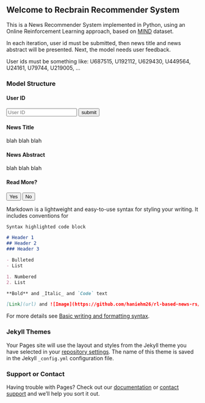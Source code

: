 ## Welcome to Recbrain Recommender System

This is a News Recommender System implemented in Python, using an Online Reinforcement Learning approach, based on [MIND](https://www.microsoft.com/en-us/research/publication/mind-a-large-scale-dataset-for-news-recommendation/) dataset.

In each iteration, user id must be submitted, then news title and news abstract will be presented. Next, the model needs user feedback.

User ids must be something like: U687515, U192112, U629430, U449564, U24161, U79744, U219005, ...

### Model Structure
<h4>User ID</h4>
<input type="text" id="user-id" placeholder="User ID" value=""/>
<button type="submit" id="submit-id">submit</button>

<h4 id="news-title">News Title</h4>
<p id="news-title-p">blah blah blah</p>
<h4 id="news-abst">News Abstract</h4>
<p id="news-abst-p">blah blah blah</p>

<h4 id="user-response">Read More?</h4>
<button type="botton" id="yes">Yes</button>  
<button type="botton" id="no">No</button>

Markdown is a lightweight and easy-to-use syntax for styling your writing. It includes conventions for

```markdown
Syntax highlighted code block

# Header 1
## Header 2
### Header 3

- Bulleted
- List

1. Numbered
2. List

**Bold** and _Italic_ and `Code` text

[Link](url) and ![Image](https://github.com/haniehm26/rl-based-news-rs/blob/master/images/logo.png)
```

For more details see [Basic writing and formatting syntax](https://docs.github.com/en/github/writing-on-github/getting-started-with-writing-and-formatting-on-github/basic-writing-and-formatting-syntax).

### Jekyll Themes

Your Pages site will use the layout and styles from the Jekyll theme you have selected in your [repository settings](https://github.com/haniehm26/rl-based-news-rs/settings/pages). The name of this theme is saved in the Jekyll `_config.yml` configuration file.

### Support or Contact

Having trouble with Pages? Check out our [documentation](https://docs.github.com/categories/github-pages-basics/) or [contact support](https://support.github.com/contact) and we’ll help you sort it out.
